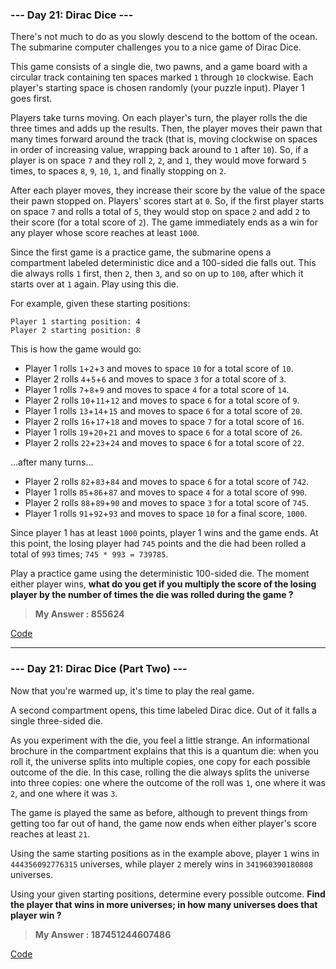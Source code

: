 
### **--- Day 21: Dirac Dice ---**
There's not much to do as you slowly descend to the bottom of the ocean. The submarine computer challenges you to a nice game of Dirac Dice.

This game consists of a single die, two pawns, and a game board with a circular track containing ten spaces marked ```1``` through ```10``` clockwise. Each player's starting space is chosen randomly (your puzzle input). Player 1 goes first.

Players take turns moving. On each player's turn, the player rolls the die three times and adds up the results. Then, the player moves their pawn that many times forward around the track (that is, moving clockwise on spaces in order of increasing value, wrapping back around to ```1``` after ```10```). So, if a player is on space ```7``` and they roll ```2```, ```2```, and ```1```, they would move forward ```5``` times, to spaces ```8```, ```9```, ```10```, ```1```, and finally stopping on ```2```.

After each player moves, they increase their score by the value of the space their pawn stopped on. Players' scores start at ```0```. So, if the first player starts on space ```7``` and rolls a total of ```5```, they would stop on space ```2``` and add ```2``` to their score (for a total score of ```2```). The game immediately ends as a win for any player whose score reaches at least ```1000```.

Since the first game is a practice game, the submarine opens a compartment labeled deterministic dice and a 100-sided die falls out. This die always rolls ```1``` first, then ```2```, then ```3```, and so on up to ```100```, after which it starts over at ```1``` again. Play using this die.

For example, given these starting positions:
```
Player 1 starting position: 4
Player 2 starting position: 8
```
This is how the game would go:

* Player 1 rolls ```1```+```2```+```3``` and moves to space ```10``` for a total score of ```10```.
* Player 2 rolls ```4```+```5```+```6``` and moves to space ```3``` for a total score of ```3```.
* Player 1 rolls ```7```+```8```+```9``` and moves to space ```4``` for a total score of ```14```.
* Player 2 rolls ```10```+```11```+```12``` and moves to space ```6``` for a total score of ```9```.
* Player 1 rolls ```13```+```14```+```15``` and moves to space ```6``` for a total score of ```20```.
* Player 2 rolls ```16```+```17```+```18``` and moves to space ```7``` for a total score of ```16```.
* Player 1 rolls ```19```+```20```+```21``` and moves to space ```6``` for a total score of ```26```.
* Player 2 rolls ```22```+```23```+```24``` and moves to space ```6``` for a total score of ```22```.

...after many turns...

* Player 2 rolls ```82```+```83```+```84``` and moves to space ```6``` for a total score of ```742```.
* Player 1 rolls ```85```+```86```+```87``` and moves to space ```4``` for a total score of ```990```.
* Player 2 rolls ```88```+```89```+```90``` and moves to space ```3``` for a total score of ```745```.
* Player 1 rolls ```91```+```92```+```93``` and moves to space ```10``` for a final score, ```1000```.

Since player 1 has at least ```1000``` points, player 1 wins and the game ends. At this point, the losing player had ```745``` points and the die had been rolled a total of ```993``` times; ```745 * 993 = 739785```.

Play a practice game using the deterministic 100-sided die. The moment either player wins, **what do you get if you multiply the score of the losing player by the number of times the die was rolled during the game ?**

> **My Answer : 855624**

[Code]()
 
------
 
### **--- Day 21: Dirac Dice (Part Two) ---**
Now that you're warmed up, it's time to play the real game.

A second compartment opens, this time labeled Dirac dice. Out of it falls a single three-sided die.

As you experiment with the die, you feel a little strange. An informational brochure in the compartment explains that this is a quantum die: when you roll it, the universe splits into multiple copies, one copy for each possible outcome of the die. In this case, rolling the die always splits the universe into three copies: one where the outcome of the roll was ```1```, one where it was ```2```, and one where it was ```3```.

The game is played the same as before, although to prevent things from getting too far out of hand, the game now ends when either player's score reaches at least ```21```.

Using the same starting positions as in the example above, player ```1``` wins in ```444356092776315``` universes, while player ```2``` merely wins in ```341960390180808``` universes.

Using your given starting positions, determine every possible outcome. **Find the player that wins in more universes; in how many universes does that player win ?**

> **My Answer : 187451244607486**

[Code]()


